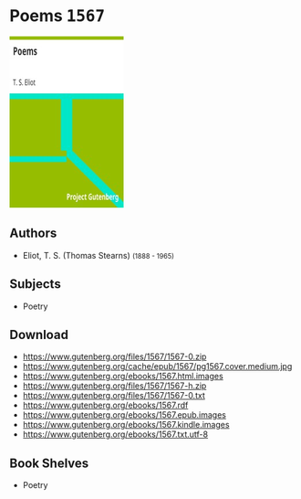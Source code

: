 # Poems <kbd>1567</kbd>

![](./cover.medium.jpg "")

## Authors


 - Eliot, T. S. (Thomas Stearns) <small>(1888 - 1965)</small>

## Subjects


 - Poetry

## Download


 - https://www.gutenberg.org/files/1567/1567-0.zip
 - https://www.gutenberg.org/cache/epub/1567/pg1567.cover.medium.jpg
 - https://www.gutenberg.org/ebooks/1567.html.images
 - https://www.gutenberg.org/files/1567/1567-h.zip
 - https://www.gutenberg.org/files/1567/1567-0.txt
 - https://www.gutenberg.org/ebooks/1567.rdf
 - https://www.gutenberg.org/ebooks/1567.epub.images
 - https://www.gutenberg.org/ebooks/1567.kindle.images
 - https://www.gutenberg.org/ebooks/1567.txt.utf-8

## Book Shelves


 - Poetry
